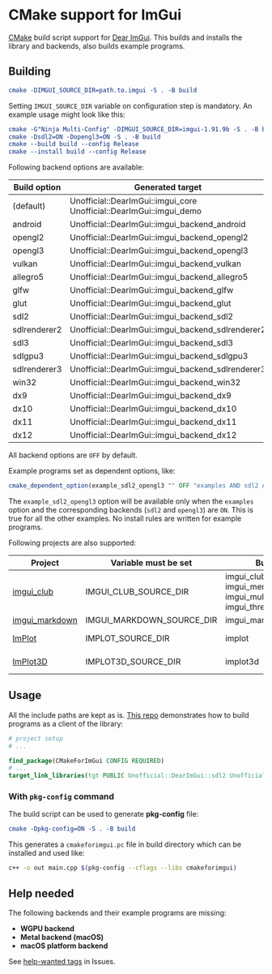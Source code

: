 # CMake support for ImGui

[CMake](https://cmake.org) build script support for [Dear ImGui](https://github.com/ocornut/imgui). This builds and installs the library and backends, also builds example programs.

## Building

```cmake
cmake -DIMGUI_SOURCE_DIR=path.to.imgui -S . -B build
```

Setting `IMGUI_SOURCE_DIR` variable on configuration step is mandatory. An example usage might look like this:

```cmake
cmake -G"Ninja Multi-Config" -DIMGUI_SOURCE_DIR=imgui-1.91.9b -S . -B build
cmake -Dsdl2=ON -Dopengl3=ON -S . -B build
cmake --build build --config Release
cmake --install build --config Release
```

Following backend options are available:

| Build option   | Generated target                                      |
|----------------|-------------------------------------------------------|
| (default)      | Unofficial::DearImGui::imgui_core<br> Unofficial::DearImGui::imgui_demo |
| android        | Unofficial::DearImGui::imgui_backend_android          |
| opengl2        | Unofficial::DearImGui::imgui_backend_opengl2          |
| opengl3        | Unofficial::DearImGui::imgui_backend_opengl3          |
| vulkan         | Unofficial::DearImGui::imgui_backend_vulkan           |
| allegro5       | Unofficial::DearImGui::imgui_backend_allegro5         |
| glfw           | Unofficial::DearImGui::imgui_backend_glfw             |
| glut           | Unofficial::DearImGui::imgui_backend_glut             |
| sdl2           | Unofficial::DearImGui::imgui_backend_sdl2             |
| sdlrenderer2   | Unofficial::DearImGui::imgui_backend_sdlrenderer2     |
| sdl3           | Unofficial::DearImGui::imgui_backend_sdl3             |
| sdlgpu3        | Unofficial::DearImGui::imgui_backend_sdlgpu3          |
| sdlrenderer3   | Unofficial::DearImGui::imgui_backend_sdlrenderer3     |
| win32          | Unofficial::DearImGui::imgui_backend_win32            |
| dx9            | Unofficial::DearImGui::imgui_backend_dx9              |
| dx10           | Unofficial::DearImGui::imgui_backend_dx10             |
| dx11           | Unofficial::DearImGui::imgui_backend_dx11             |
| dx12           | Unofficial::DearImGui::imgui_backend_dx12             |

All backend options are `OFF` by default.

Example programs set as dependent options, like:
```cmake
cmake_dependent_option(example_sdl2_opengl3 "" OFF "examples AND sdl2 AND opengl3" OFF)
```
The `example_sdl2_opengl3` option will be available only when the `examples` option and the corresponding backends (`sdl2` and `opengl3`) are `ON`. This is true for all the other examples. No install rules are written for example programs.

Following projects are also supported:

| Project | Variable must be set | Build option(s) | Generated target(s) |
|--------|-----------------------|------------------|----------------------|
| [imgui_club](https://github.com/ocornut/imgui_club) | IMGUI_CLUB_SOURCE_DIR | imgui_club<br>imgui_memory_editor<br>imgui_multicontext_compositor<br>imgui_threaded_rendering | <br> Unofficial::imgui_club::imgui_memory_editor<br> Unofficial::imgui_club::imgui_multicontext_compositor<br> Unofficial::imgui_club::imgui_threaded_rendering |
| [imgui_markdown](https://github.com/enkisoftware/imgui_markdown) | IMGUI_MARKDOWN_SOURCE_DIR | imgui_markdown | Unofficial::imgui_markdown::imgui_markdown |
| [ImPlot](https://github.com/epezent/implot) | IMPLOT_SOURCE_DIR | implot | Unofficial::ImPlot::implot<br>Unofficial::ImPlot::implot_demo |
| [ImPlot3D](https://github.com/brenocq/implot3d) | IMPLOT3D_SOURCE_DIR | implot3d | Unofficial::ImPlot3D::implot3d<br>Unofficial::ImPlot3D::implot3d_demo |

## Usage

All the include paths are kept as is. [This repo](https://github.com/adembudak/CMakeForImGui.test) demonstrates how to build programs as a client of the library:

```cmake
# project setup
# ...

find_package(CMakeForImGui CONFIG REQUIRED)
# ...
target_link_libraries(tgt PUBLIC Unofficial::DearImGui::sdl2 Unofficial::DearImGui::opengl3)
```
### With `pkg-config` command

The build script can be used to generate **pkg-config** file:
```cmake
cmake -Dpkg-config=ON -S . -B build
```

This generates a `cmakeforimgui.pc` file in build directory which can be installed and used like:
```bash
c++ -o out main.cpp $(pkg-config --cflags --libs cmakeforimgui)
```

## Help needed

The following backends and their example programs are missing:

- **WGPU backend**
- **Metal backend (macOS)**
- **macOS platform backend**

See [help-wanted tags](https://github.com/adembudak/CMakeForImGui/issues?q=is%3Aissue%20state%3Aopen%20label%3A%22help%20wanted%22) in Issues.

